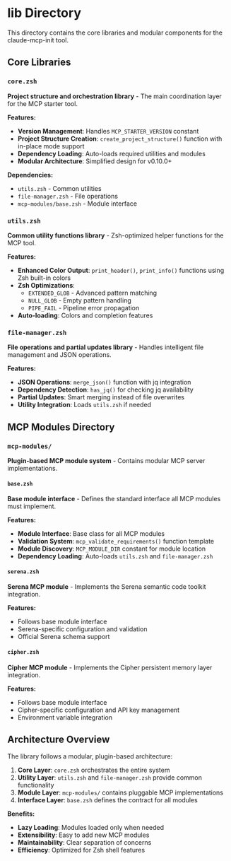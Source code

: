 # lib Directory

This directory contains the core libraries and modular components for the claude-mcp-init tool.

## Core Libraries

### `core.zsh`
**Project structure and orchestration library** - The main coordination layer for the MCP starter tool.

**Features:**
- **Version Management**: Handles `MCP_STARTER_VERSION` constant
- **Project Structure Creation**: `create_project_structure()` function with in-place mode support
- **Dependency Loading**: Auto-loads required utilities and modules
- **Modular Architecture**: Simplified design for v0.10.0+

**Dependencies:**
- `utils.zsh` - Common utilities
- `file-manager.zsh` - File operations
- `mcp-modules/base.zsh` - Module interface

### `utils.zsh`
**Common utility functions library** - Zsh-optimized helper functions for the MCP tool.

**Features:**
- **Enhanced Color Output**: `print_header()`, `print_info()` functions using Zsh built-in colors
- **Zsh Optimizations**: 
  - `EXTENDED_GLOB` - Advanced pattern matching
  - `NULL_GLOB` - Empty pattern handling
  - `PIPE_FAIL` - Pipeline error propagation
- **Auto-loading**: Colors and completion features

### `file-manager.zsh`
**File operations and partial updates library** - Handles intelligent file management and JSON operations.

**Features:**
- **JSON Operations**: `merge_json()` function with jq integration
- **Dependency Detection**: `has_jq()` for checking jq availability
- **Partial Updates**: Smart merging instead of file overwrites
- **Utility Integration**: Loads `utils.zsh` if needed

## MCP Modules Directory

### `mcp-modules/`
**Plugin-based MCP module system** - Contains modular MCP server implementations.

#### `base.zsh`
**Base module interface** - Defines the standard interface all MCP modules must implement.

**Features:**
- **Module Interface**: Base class for all MCP modules
- **Validation System**: `mcp_validate_requirements()` function template
- **Module Discovery**: `MCP_MODULE_DIR` constant for module location
- **Dependency Loading**: Auto-loads `utils.zsh` and `file-manager.zsh`

#### `serena.zsh`
**Serena MCP module** - Implements the Serena semantic code toolkit integration.

**Features:**
- Follows base module interface
- Serena-specific configuration and validation
- Official Serena schema support

#### `cipher.zsh`
**Cipher MCP module** - Implements the Cipher persistent memory layer integration.

**Features:**
- Follows base module interface
- Cipher-specific configuration and API key management
- Environment variable integration

## Architecture Overview

The library follows a modular, plugin-based architecture:

1. **Core Layer**: `core.zsh` orchestrates the entire system
2. **Utility Layer**: `utils.zsh` and `file-manager.zsh` provide common functionality
3. **Module Layer**: `mcp-modules/` contains pluggable MCP implementations
4. **Interface Layer**: `base.zsh` defines the contract for all modules

**Benefits:**
- **Lazy Loading**: Modules loaded only when needed
- **Extensibility**: Easy to add new MCP modules
- **Maintainability**: Clear separation of concerns
- **Efficiency**: Optimized for Zsh shell features